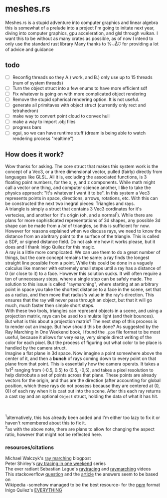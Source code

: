# meshes.rs
Meshes.rs is a stupid adventure into computer graphics and linear algebra
this is somewhat of a prelude into a project I'm going to initate next year, 
diving into computer graphics, gpu acceleration, and glsl through vulkan. 
I want this to be without as many crates as possible, as of now I intend to only use the standard rust library
Many thanks to %⌵ᐂ⛉ for providing a lot of advice and guidance

## todo
- [ ] Reconfig threads so they A.) work, and B.) only use up to 15 threads (num of system threads)
- [ ] Turn the object struct into a few enums to have more efficient sdf
- [ ] Fix whatever is going on with more complicated object rendering
- [ ] Remove the stupid spherical rendering option. It is not useful. 
- [ ] generate all primitaves with object struct (currently only rect and tetrahedron)
- [ ] make way to convert point cloud to convex hull
- [ ] make a way to import .obj files
- [ ] progress bars
- [ ] egui, so we can have runtime stuff (dream is being able to watch rendering process "realtime")

## How does it work?
Wow thanks for asking. The core struct that makes this system work is the concept of a Vec3, 
or a three dimensional vector, pulled (fairly) directly from languages like GLSL. All it is, excluding the associated functions, 
is 3 floating point numbers, for the x, y, and z components. While math might call a vector one thing, and computer science another, 
I like to take the physics approach: "It's whatever I want it to be". In this system a Vec3 represents points in space, directions, arrows, rotations, etc.
With this can be constructed the next two inegral pieces: Triangles and rays.<br />
A triangle is simply a struct that contains 3 Vec3 cordinates for it's vertecies, and another for it's origin (oh, and a normal<sup>1</sup>). While there are plans for more sophisticated representations of 3d shapes, any possible 3d shape can be made from a *lot* of triangles, so this is sufficient for now. 
However for reasons explained when we discuss rays, we need to know the distance from an abritrary point to the surface of the triangle. This is called a SDF, or signed distance field. Do not ask me how it works please, but it does and I thank Inigo Quilez for this magic.<br />
A ray is a little more complicated. We can use them to do a great number of things, but the core concept remains the same: a ray finds the longest straight line possible from a point. While this could be done in a vaguely calculus like manner with extremely small steps until a ray has a distance of 0 (or close to it) to a face. 
However this solution sucks. It will often require a ton of unnecessary steps, where a single step can be safely made. The solution to this issue is called "raymarching", where starting at an arbitrary point in space you take the shortest distance to a face in the scene, set that as a radius, and then move that radius's value in the ray's direction.
This ensures that the ray will never pass through an object, but that it will go much, much faster then simple short steps.<br />
With these two tools, triangles can represent objects in a scene, and using a projection matrix, rays can be used to simulate light (and their bounces).<br />
But what is this about a projection matrix? The next step of this process is to render out an image. But how should this be done? As suggested by the Ray Marching In One Weekend book,
I found the `.ppm` file format to be most useful, because it allows for very easy, very simple direct writing of the color for each pixel. But the process of figuring out what color to be place is handled by the camera struct.<br />
Imagine a flat plane in 3d space. Now imagine a point somewhere above the center of it, and then a **bunch** of rays coming down to every point on that plane from that point. This is essentially how the camera operats. 
It takes a 1x1<sup>2</sup> ranging from (-0.5, 0.5) to (0.5, -0,5), and takes a pixel resolution to help distrobute a set of points across that plane. These points are already vectors for the origin, and thus are the direction (after accounting for global position, which these rays do not possess because they are centered at (0, 0))
of each ray when it is cast out into the scene. After this each ray returns a cast ray and an optional `Object` struct, holding the data of what it has hit. 

<br />
<br />
<sup>1</sup>alternatively, this has already been added and I'm either too lazy to fix it or haven't remembered about this to fix it.<br />
<sup>2</sup>as with the above note, there are plans to allow for changing the aspect ratio, however that might not be reflected here.<br />

### resources/citations
Michael Walczyk's [ray marching](https://michaelwalczyk.com/blog-ray-marching.html) blogpost <br />
Peter Shirley's [ray tracing in one weekend](https://raytracing.github.io/) series <br />
The ever radiant Sebastian Lague's [raytracing](https://www.youtube.com/watch?v=Qz0KTGYJtUk) and [raymarching](https://www.youtube.com/watch?v=Cp5WWtMoeKg) videos <br />
This stackoverflow [question](https://stackoverflow.com/questions/849211/shortest-distance-between-a-point-and-a-line-segment) and the [article](http://paulbourke.net/geometry/pointlineplane/) the answers seem to be based on <br />
Wikipedia -somehow managed to be the best resource- for the [ppm](https://en.wikipedia.org/wiki/Netpbm#PPM_example) format <br />
Inigo Quilez's [EVERYTHING](https://iquilezles.org/)
